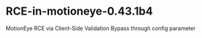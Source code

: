 # RCE-in-motioneye-0.43.1b4
MotionEye RCE via Client-Side Validation Bypass through config parameter
